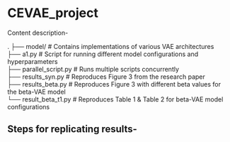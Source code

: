 # CEVAE_project

Content description-
 
.
├── model/                  # Contains implementations of various VAE architectures <br>
├── a1.py                   # Script for running different model configurations and hyperparameters <br>
├── parallel_script.py      # Runs multiple scripts concurrently <br>
├── results_syn.py          # Reproduces Figure 3 from the research paper <br>
├── results_beta.py         # Reproduces Figure 3 with different beta values for the beta-VAE model <br>
└── result_beta_t1.py       # Reproduces Table 1 & Table 2 for beta-VAE model configurations <br>
 
## Steps for replicating results-

